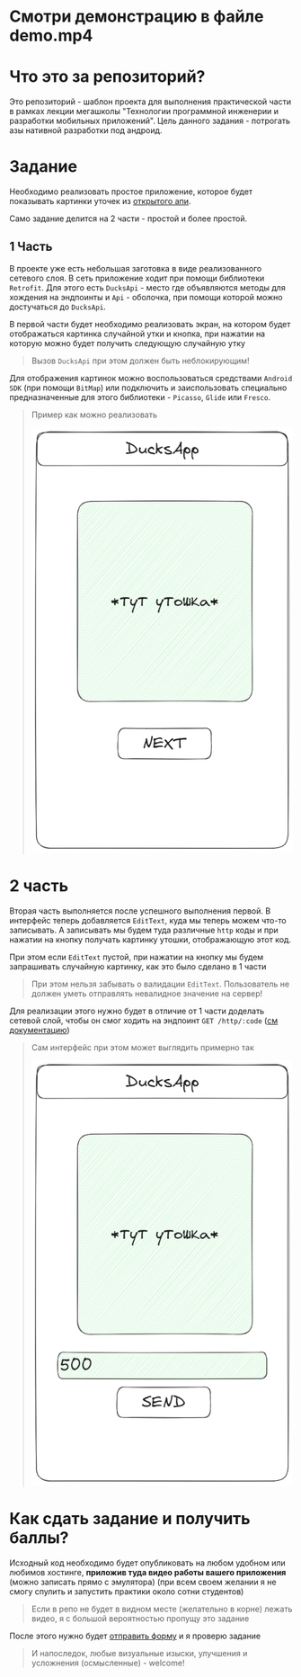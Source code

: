 # Смотри демонстрацию в файле demo.mp4 

# Что это за репозиторий?

Это репозиторий - шаблон проекта для выполнения практической части в рамках лекции мегашколы 
"Технологии программной инженерии и разработки мобильных приложений". Цель данного задания -
потрогать азы нативной разработки под андроид.

# Задание

Необходимо реализовать простое приложение, которое будет показывать картинки уточек
из [открытого апи](https://random-d.uk/api).

Само задание делится на 2 части - простой и более простой.

## 1 Часть

В проекте уже есть небольшая заготовка в виде реализованного сетевого слоя. В сеть приложение ходит
при помощи библиотеки `Retrofit`. Для этого есть `DucksApi` - место где объявляются методы для
хождения на
эндпоинты и `Api` - оболочка, при помощи которой можно достучаться до `DucksApi`.

В первой части будет необходимо реализовать экран, на котором будет отображаться картинка случайной
утки и кнопка, при нажатии на которую можно будет получить следующую случайную утку

> Вызов `DucksApi` при этом должен быть неблокирующим!

Для отображения картинок можно воспользоваться средствами `Android SDK` (при помощи `BitMap`) или
подключить и заиспользовать специально предназначенные для этого библиотеки - `Picasso`, `Glide` или
`Fresco`.

> Пример как можно реализовать
>
> ![1.png](images/1.png)

# 2 часть

Вторая часть выполняется после успешного выполнения первой. В интерфейс теперь
добавляется `EditText`,
куда мы теперь можем что-то записывать. А записывать мы будем туда различные `http` коды и при
нажатии
на кнопку получать картинку утошки, отображающую этот код.

При этом если `EditText` пустой, при нажатии на кнопку мы будем запрашивать случайную картинку, как
это было сделано в 1 части

> При этом нельзя забывать о валидации `EditText`. Пользователь не должен уметь отправлять
> невалидное
> значение на сервер!

Для реализации этого нужно будет в отличие от 1 части доделать сетевой слой, чтобы он смог ходить на
эндпоинт `GET /http/:code` ([см документацию](https://random-d.uk/api))

> Сам интерфейс при этом может выглядить примерно так
>
> ![2.png](images%2F2.png)

# Как сдать задание и получить баллы?

Исходный код необходимо будет опубликовать на любом удобном или любимов хостинге, **приложив туда
видео работы вашего приложения** (можно записать прямо с эмулятора) (при всем своем желании я не смогу
спулить и запустить практики около сотни студентов)

> Если в репо не будет в видном месте (желательно в корне) лежать видео, я с большой вероятностью
> пропущу это задание

После этого нужно будет [отправить форму](https://forms.gle/4XwtgH8cUrDyXq8aA) и я проверю задание

> И напоследок, любые визуальные изыски, улучшения и усложнения (осмысленные) - welcome!

